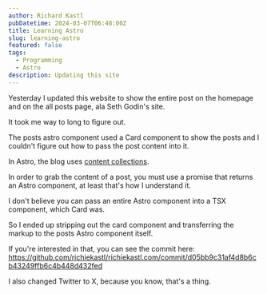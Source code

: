 ```yaml
---
author: Richard Kastl
pubDatetime: 2024-03-07T06:48:00Z
title: Learning Astro
slug: learning-astro
featured: false
tags:
  - Programming
  - Astro
description: Updating this site
---
```


Yesterday I updated this website to show the entire post on the homepage and on the all posts page, ala Seth Godin's site. 

It took me way to long to figure out. 

The posts astro component used a Card component to show the posts and I couldn't figure out how to pass the post content into it. 

In Astro, the blog uses <a href="https://docs.astro.build/en/guides/content-collections/">content collections</a>. 

In order to grab the content of a post, you must use a promise that returns an Astro component, at least that's how I understand it. 

I don't believe you can pass an entire Astro component into a TSX component, which Card was. 

So I ended up stripping out the card component and transferring the markup to the posts Astro component itself. 

If you're interested in that, you can see the commit here: https://github.com/richiekastl/richiekastl.com/commit/d05bb9c31af4d8b6cb43249ffb6c4b448d432fed

I also changed Twitter to X, because you know, that's a thing. 